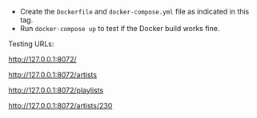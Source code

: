 * Create the `Dockerfile` and `docker-compose.yml` file as indicated in this tag.
* Run `docker-compose up` to test if the Docker build works fine.

Testing URLs:

http://127.0.0.1:8072/

http://127.0.0.1:8072/artists

http://127.0.0.1:8072/playlists

http://127.0.0.1:8072/artists/230